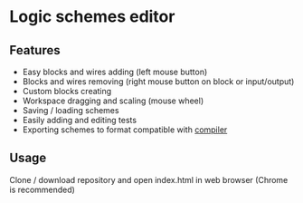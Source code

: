 # Logic schemes editor

## Features

* Easy blocks and wires adding (left mouse button)
* Blocks and wires removing (right mouse button on block or input/output)
* Custom blocks creating
* Workspace dragging and scaling (mouse wheel)
* Saving / loading schemes
* Easily adding and editing tests
* Exporting schemes to format compatible with [compiler](https://notabug.org/mentalblood/logic_schemes_compiler)

## Usage

Clone / download repository and open index.html in web browser (Chrome is recommended)
